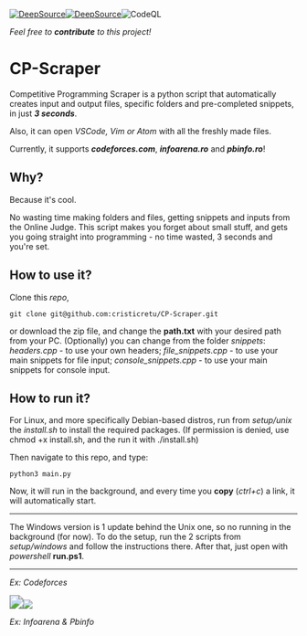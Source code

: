 [![DeepSource](https://deepsource.io/gh/cristicretu/CP-Scraper.svg/?label=resolved+issues)](https://deepsource.io/gh/cristicretu/CP-Scraper/?ref=repository-badge)[![DeepSource](https://deepsource.io/gh/cristicretu/CP-Scraper.svg/?label=active+issues)](https://deepsource.io/gh/cristicretu/CP-Scraper/?ref=repository-badge)![CodeQL](https://github.com/cristicretu/CP-Scraper/workflows/CodeQL/badge.svg)

*Feel free to **contribute** to this project!*

# CP-Scraper

Competitive Programming Scraper is a python script that automatically creates input and output files, specific folders and pre-completed snippets, in just ***3 seconds***.

Also, it can open *VSCode, Vim or Atom* with all the freshly made files.

Currently, it supports ***codeforces.com***, ***infoarena.ro*** and ***pbinfo.ro***!

## Why?

Because it's cool.

No wasting time making folders and files, getting snippets and inputs from the Online Judge. This script makes you forget about small stuff, and gets you going straight into programming - no time wasted, 3 seconds and you're set.

## How to use it?

Clone this *repo*,

```
git clone git@github.com:cristicretu/CP-Scraper.git
```

 or download the zip file, and change the **path.txt** with your desired path from your PC. (Optionally) you can change from the folder *snippets*:  *headers.cpp* - to use your own headers;  *file_snippets.cpp* - to use your main snippets for file input;  *console_snippets.cpp* -  to use your main snippets for console input.

## How to run it?

For Linux, and more specifically Debian-based distros, run from *setup/unix* the *install.sh* to install the required packages. (If permission is denied, use chmod +x install.sh, and the run it with ./install.sh)

Then navigate to this repo, and type:

```
python3 main.py
```

Now, it will run in the background, and every time you **copy** (*ctrl+c*) a link, it will automatically start.

------

The Windows version is 1 update behind the Unix one, so no running in the background (for now). To do the  setup, run the 2 scripts from *setup/windows* and follow the instructions there. After that, just open with *powershell* **run.ps1**.

------

*Ex: Codeforces*

<img src="https://cdn.discordapp.com/attachments/797485737272541250/800042557769908275/codeforces.gif" style="zoom:150%;" /><img src="https://cdn.discordapp.com/attachments/797485737272541250/800042578388975646/infoarenapbinfo.gif" />

*Ex: Infoarena & Pbinfo*
